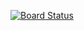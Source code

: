 [![Board Status](https://dev.azure.com/bachelor2022/81e0dd3f-d0e1-4374-8b72-c7bd4d59844c/93090ba1-a654-48b4-a055-7fa637a53b9a/_apis/work/boardbadge/0a02b526-e785-464c-9e27-c77c0a4890d3?columnOptions=1)](https://dev.azure.com/bachelor2022/81e0dd3f-d0e1-4374-8b72-c7bd4d59844c/_boards/board/t/93090ba1-a654-48b4-a055-7fa637a53b9a/Microsoft.RequirementCategory/)
